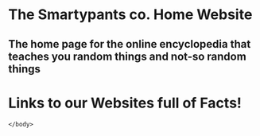 # The Smartypants co. Home Website
## The home page for the online encyclopedia that teaches you random things and not-so random things

<!DOCTYPE html>
<html>
    <head>
        <meta charset="utf-8">
        <title>The Smartypants co. Home Website</title>
    </head>
    <body>
        <h1>Links to our Websites full of Facts!</h1>


    </body>
</html>

